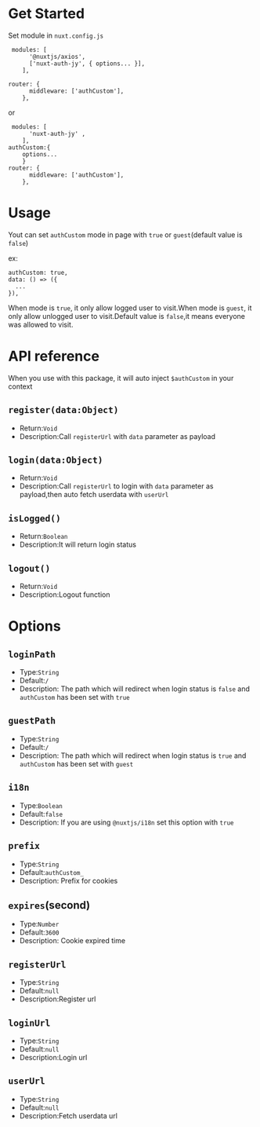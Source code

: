 # Get Started

Set module in `nuxt.config.js`

```
 modules: [
      '@nuxtjs/axios',
      ['nuxt-auth-jy', { options... }],
    ],

router: {
      middleware: ['authCustom'],
    },

```

or

```
 modules: [
      'nuxt-auth-jy' ,
    ],
authCustom:{
    options...
    }
router: {
      middleware: ['authCustom'],
    },
```

# Usage

Yout can set `authCustom` mode in page with `true` or `guest`(default value is `false`)

ex:

```
authCustom: true,
data: () => ({
  ...
}),
```

When mode is `true`, it only allow logged user to visit.When mode is `guest`, it only allow unlogged user to visit.Default value is `false`,it means everyone was allowed to visit.

# API reference

When you use with this package, it will auto inject `$authCustom` in your context

## `register(data:Object)`

- Return:`Void`
- Description:Call `registerUrl` with `data` parameter as payload

## `login(data:Object)`

- Return:`Void`
- Description:Call `registerUrl` to login with `data` parameter as payload,then auto fetch userdata with `userUrl`

## `isLogged()`

- Return:`Boolean`
- Description:It will return login status

## `logout()`

- Return:`Void`
- Description:Logout function

# Options

## `loginPath`

- Type:`String`
- Default:`/`
- Description: The path which will redirect when login status is `false` and `authCustom` has been set with `true`

## `guestPath`

- Type:`String`
- Default:`/`
- Description: The path which will redirect when login status is `true` and `authCustom` has been set with `guest`

## `i18n`

- Type:`Boolean`
- Default:`false`
- Description: If you are using `@nuxtjs/i18n` set this option with `true`

## `prefix`

- Type:`String`
- Default:`authCustom_`
- Description: Prefix for cookies

## `expires`(second)

- Type:`Number`
- Default:`3600`
- Description: Cookie expired time

## `registerUrl`

- Type:`String`
- Default:`null`
- Description:Register url

## `loginUrl`

- Type:`String`
- Default:`null`
- Description:Login url

## `userUrl`

- Type:`String`
- Default:`null`
- Description:Fetch userdata url
